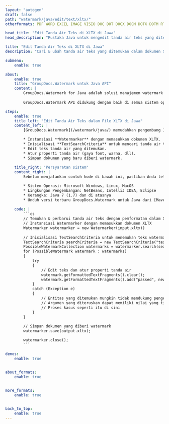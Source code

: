```yaml
---
layout: "autogen"
draft: false
path: "watermark/java/edit/text/xltx/"
otherformats: PDF WORD EXCEL IMAGE VISIO DOC DOT DOCX DOCM DOTX DOTM RTF TXT XLSX XLSM XLTM XLT XLS XLSB XLAM SXC PPTX PPTM PPSX PPSM POTM POT POTX PPT PPS ODT BMP GIF JPEG JP2 PNG TIFF WEBP VSD VDX VSDX VSTX VSX VSSX VSDM VSSM VSTM VTX VDW VSS VST

head_title: "Edit Tanda Air Teks di XLTX di Jawa"
head_description: "Pustaka Java untuk mengedit tanda air teks yang ditemukan dalam file XLTX di aplikasi Java menggunakan GroupDocs.Watermark API untuk Java."

title: "Edit Tanda Air Teks di XLTX di Jawa"
description: "Cari & ubah tanda air teks yang ditemukan dalam dokumen XLTX dengan pemformatan dalam aplikasi Java & J2SE. Kelola ukuran tanda air, jenis font, sudut rotasi, dan posisi tanda air pada halaman dokumen, sesuai kebutuhan Anda."

submenu:
    enable: true

about:
    enable: true
    title: "GroupDocs.Watermark untuk Java API"
    content: |
        GroupDocs.Watermark for Java adalah solusi manajemen watermark lengkap untuk aplikasi Java. Pengembang dapat dengan cepat melakukan operasi manipulasi tanda air seperti; tambahkan, edit, cari, dan hapus berbagai jenis tanda air dari dalam dokumen semua format file populer. Mendukung bekerja dengan teks dan tanda air gambar dalam berbagai dokumen termasuk PDF, Microsoft Word, Excel, PowerPoint, Visio, Email dan format gambar.
        
        GroupDocs.Watermark API didukung dengan baik di semua sistem operasi utama dan versi Java termasuk J2SE 7.0 (1.7), J2SE 8.0 (1.8) dan Java 10.

steps:
    enable: true
    title_left: "Edit Tanda Air Teks dalam File XLTX di Jawa"
    content_left: |
        [GroupDocs.Watermark](/watermark/java/) memudahkan pengembang Java untuk mengedit tanda air teks dalam aplikasi mereka dengan menerapkan beberapa langkah mudah.

        * Instansiasi **Watermarker** dengan memasukkan dokumen XLTX.
        * Inisialisasi **TextSearchCriteria** untuk mencari tanda air teks.
        * Edit teks tanda air yang ditemukan.
        * Atur properti tanda air (gaya font, warna, dll).
        * Simpan dokumen yang baru diberi watermark.
        
    title_right: "Persyaratan sistem"
    content_right: |
        Sebelum menjalankan contoh kode di bawah ini, pastikan Anda telah menginstal prasyarat berikut di sistem Anda.

        * Sistem Operasi: Microsoft Windows, Linux, MacOS
        * Lingkungan Pengembangan: NetBeans, IntelliJ IDEA, Eclipse
        * Kerangka: Java 7 (1.7) dan di atasnya
        * Unduh versi terbaru GroupDocs.Watermark untuk Java dari [Maven](https://repository.groupdocs.com/webapp/#/artifacts/browse/tree/General/repo/com/groupdocs/groupdocs-watermark)
        
    code: |
        ```cs
        // Temukan & perbarui tanda air teks dengan pemformatan dalam XLTX di aplikasi Java
        // Instansiasi Watermarker dengan memasukkan dokumen XLTX
        Watermarker watermarker = new Watermarker(input.xltx))
        
        // Inisialisasi TextSearchCriteria untuk menemukan teks watermark
        TextSearchCriteria searchCriteria = new TextSearchCriteria("test", false);
        PossibleWatermarkCollection watermarks = watermarker.search(searchCriteria);
        for (PossibleWatermark watermark : watermarks)
        {
            try
            {
                // Edit teks dan atur properti tanda air
                watermark.getFormattedTextFragments().clear();
                watermark.getFormattedTextFragments().add("passed", new Font("Calibri", 19, FontStyle.Bold), Color.getRed(), Color.getAqua());
            }
            catch (Exception e)
            {
                // Entitas yang ditemukan mungkin tidak mendukung pengeditan teks
                // Argumen yang diteruskan dapat memiliki nilai yang tidak sesuai
                // Proses kasus seperti itu di sini
            }
        }
            
        // Simpan dokumen yang diberi watermark
        watermarker.save(output.xltx);

        watermarker.close();
        ```        

demos:
    enable: true
        

about_formats:
    enable: true


more_formats:
    enable: true


back_to_top:
    enable: true
---
```

